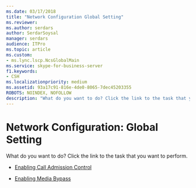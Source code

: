 ```yaml
---
ms.date: 03/17/2018
title: "Network Configuration Global Setting"
ms.reviewer: 
ms.author: serdars
author: SerdarSoysal
manager: serdars
audience: ITPro
ms.topic: article
ms.custom:
- ms.lync.lscp.NcsGlobalMain
ms.service: skype-for-business-server
f1.keywords:
- CSH
ms.localizationpriority: medium
ms.assetid: 93a17c91-816e-4de0-8065-7dec45203355
ROBOTS: NOINDEX, NOFOLLOW
description: "What do you want to do? Click the link to the task that you want to perform."
---
```


# Network Configuration: Global Setting

What do you want to do? Click the link to the task that you want to perform.

- [Enabling Call Admission Control](/previous-versions/office/lync-server-2013/lync-server-2013-enabling-call-admission-control)

- [Enabling Media Bypass](/previous-versions/office/lync-server-2013/lync-server-2013-enabling-network-media-bypass)
